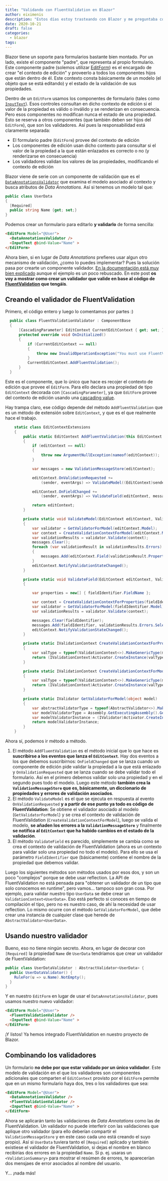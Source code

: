 ```yaml
---
title: "Validando con FluentValidation en Blazor"
author: eiximenis
description: "Estos días estoy trasteando con Blazor y me preguntaba como se podría integrar FluentValidation en Blazor, de forma que los controles se validen en base a las validaciones definidas en FluentValidation"
date: 2020-10-21
draft: false
categories:
  - blazor
tags:
---
```


Blazor tiene un soporte para formularios bastante bien montado. Por un lado, existe el componente "padre", que representa al propio formulario. Este componente padre (solemos utilizar [EditForm](https://docs.microsoft.com/en-us/dotnet/api/microsoft.aspnetcore.components.forms.editform?view=aspnetcore-5.0&WT.mc_id=AZ-MVP-4039791)) es el encargado de crear "el contexto de edición" y proveerlo a todos los componentes hijos que están dentro de él. Este contexto consta básicamente de un modelo (el objeto que se está editando) y el estado de la validación de sus propiedades.
 
Dentro de un `EditForm` usamos los componentes de formulario (tales como [`InputText`](https://docs.microsoft.com/en-us/dotnet/api/microsoft.aspnetcore.components.forms.inputtext?view=aspnetcore-5.0&WT.mc_id=AZ-MVP-4039791)). Esos controles consultan en dicho contexto de edición si el valor de la propiedad es válido o inválido y se renderizan en consecuencia. Pero esos componentes no modifican nunca el estado de una propiedad. Esto se reserva a otros componentes (que también deben ser hijos del `EditForm`), que son los validadores. Así pues la responsabilidad está claramente separada:

* El formulario padre (`EditForm`) provee del contexto de edición
* Los componentes de edición usan dicho contexto para consultar si el valor de la propiedad a la que están enlazados es correcto o no (y renderizarse en consecuencia)
* Los validadores validan los valores de las propiedades, modificando el contexto de edición

Blazor viene de serie con un componente de validación que es el [`DataAnnotationsValidator`](https://docs.microsoft.com/en-us/dotnet/api/microsoft.aspnetcore.components.forms.dataannotationsvalidator?view=aspnetcore-5.0&WT.mc_id=AZ-MVP-4039791) que examina el modelo asociado al contexto y busca atributos de _Data Annotations_. Así si tenemos un modelo tal que:

```csharp
public class UserData 
{
  [Required]
  public string Name {get; set;}
}
```

Podemos crear un formulario para editarlo **y validarlo** de forma sencilla:

```html
<EditForm Model="@User">
  <DataAnnotationsValidator />
  <InputText @bind-Value="Name" >
</EditForm>
```

Ahora bien, si en lugar de _Data Annotations_ prefieres usar algun otro mecanismo de validación, ¿como lo puedes implementar? Pues la solución pasa por crearte un componente validador. [En la documentación está muy bien explicado](https://docs.microsoft.com/en-us/aspnet/core/blazor/forms-validation?view=aspnetcore-5.0&WT.mc_id=AZ-MVP-4039791#validator-components) aunque el ejemplo es un poco rebuscado. En este post **os voy a mostrar como crear un validador que valide en base al código de [FluentValidation](https://fluentvalidation.net/) que tengáis**.

## Creando el validador de FluentValidation

Primero, el código entero y luego lo comentamos por partes :)

```csharp
  public class FluentValidationValidator : ComponentBase
  {
      [CascadingParameter] EditContext CurrentEditContext { get; set; }
      protected override void OnInitialized()
      {
          if (CurrentEditContext == null)
          {
              throw new InvalidOperationException("You must use FluentValidationValidator inside an EditForm or any other EditContext provider");
          }
          CurrentEditContext.AddFluentValidation();
      }
  }
```

Este es el componente, que lo único que hace es recojer el contexto de edición que provee el `EditForm`. Para ello declara una propiedad de tipo `EditContext` decorada con `[CascadingParameter]`, ya que `EditForm` provee del contexto de edición usando una [cascading value](https://docs.microsoft.com/en-us/aspnet/core/blazor/components/cascading-values-and-parameters?view=aspnetcore-5.0&WT.mc_id=AZ-MVP-4039791).

Hay trampa claro, ese código depende del método `AddFluentValidation` que es un método de extensión sobre `EditContext`, y que es el que realmente hace el trabajo.

```csharp
    static class EditContextExtensions
    {
        public static EditContext AddFluentValidation(this EditContext editContext)
        {
            if (editContext == null)
            {
                throw new ArgumentNullException(nameof(editContext));
            }

            var messages = new ValidationMessageStore(editContext);

            editContext.OnValidationRequested +=
                (sender, eventArgs) => ValidateModel((EditContext)sender, messages);

            editContext.OnFieldChanged +=
                (sender, eventArgs) => ValidateField(editContext, messages, eventArgs.FieldIdentifier);

            return editContext;
        }

        private static void ValidateModel(EditContext editContext, ValidationMessageStore messages)
        {
            var validator = GetValidatorForModel(editContext.Model);
            var context = CreateValidationContextForModel(editContext.Model);
            var validationResults = validator.Validate(context);
            messages.Clear();
            foreach (var validationResult in validationResults.Errors)
            {
                messages.Add(editContext.Field(validationResult.PropertyName), validationResult.ErrorMessage);
            }
            editContext.NotifyValidationStateChanged();
        }

        private static void ValidateField(EditContext editContext, ValidationMessageStore messages, in FieldIdentifier fieldIdentifier)
        {

            var properties = new[] { fieldIdentifier.FieldName };

            var context = CreateValidationContextForProperties(fieldIdentifier.Model, properties);
            var validator = GetValidatorForModel(fieldIdentifier.Model);
            var validationResults = validator.Validate(context);

            messages.Clear(fieldIdentifier);
            messages.Add(fieldIdentifier, validationResults.Errors.Select(error => error.ErrorMessage));
            editContext.NotifyValidationStateChanged();
        }

        private static IValidationContext CreateValidationContextForProperties(object model, string[] properties)
        {
            var valType = typeof(ValidationContext<>).MakeGenericType(model.GetType());
            return (IValidationContext)Activator.CreateInstance(valType, new[] { model, new PropertyChain(), new MemberNameValidatorSelector(properties) })!;
        }

        private static IValidationContext CreateValidationContextForModel(object model)
        {
            var valType = typeof(ValidationContext<>).MakeGenericType(model.GetType());
            return (IValidationContext)Activator.CreateInstance(valType, new[] { model });
        }

        private static IValidator GetValidatorForModel(object model)
        {
            var abstractValidatorType = typeof(AbstractValidator<>).MakeGenericType(model.GetType());
            var modelValidatorType = Assembly.GetExecutingAssembly().GetTypes().FirstOrDefault(t => t.IsSubclassOf(abstractValidatorType));
            var modelValidatorInstance = (IValidator)Activator.CreateInstance(modelValidatorType)!;
            return modelValidatorInstance;
        }
    }
```

Ahora sí, podemos ir método a método.

1. El método `AddFluentValidation` es el método inicial que lo que hace es **suscribirse a los eventos que lanza el `EditContext`**. Hay dos eventos a los que debemos suscribirnos: `OnFieldChanged` que se lanza cuando un componente de edición pide validar la propiedad a la que está enlazado y `OnValidationRequested` que se lanza cuando se debe validar todo el formulario. Así en el primero debemos validar solo una propiedad y en el segundo pues todo el modelo. Luego este método **también crea la `ValidationMessageStore` que es, básicamente, un diccionario de propiedades y errores de validación asociados**.
2. El método `ValidateModel` es el que se ejecuta en respuesta al evento `OnValidationRequested` **y a partir de ese punto ya todo es código de FluentValidation**: Se obtiene el validador asociado al modelo (`GetValidatorForModel`) y se crea el contexto de validación de FluentValidation (`CreateValidationContextForModel`), luego se valida el modelo, **se añaden los errores a la `ValidationMessageStore`** y finalmente **se notifica al `EditContext` que ha habido cambios en el estado de la validación**.
3. El método `ValidateField` es parecido, simplemente se cambia como se crea el contexto de validación de FluentValidation (ahora es un contexto para validar solo una propiedad no todo el modelo). Para ello se usa el parámetro `FieldIdentifier` que (básicamente) contiene el nombre de la propiedad que debemos validar.

Luego los siguientes métodos son métodos usados por esos dos, y son un poco "complejos" porque se debe usar reflection. La API de FluentValidation no está pensada para "obtener un validador de un tipo que solo conocemos en runtime", pero vamos... tampoco son gran cosa. Por ejemplo, para validar nuestro tipo `UserData` se debe crear un `ValidationContext<UserData>`. Eso está perfecto si conoces en tiempo de compilación el tipo, pero no es nuestro caso, de ahí la necesidad de usar reflection. Lo mismo ocurre con el método `GetValidatorForModel`, que debe crear una instancia de cualquier clase que herede de `AbstractValidator<UserData>`.

## Usando nuestro validador

Bueno, eso no tiene ningún secreto. Ahora, en lugar de decorar con `[Required]` la propiedad `Name` de `UserData` tendríamos que crear un validador de FluentValidation:

```csharp
public class UserDataValidator : AbstractValidator<UserData> {
  public UserDataValidator() {
    RuleFor(u => u.Name).NotEmpty();
  }
}
```

Y en nuestro `EditForm` en lugar de usar el `DataAnnotationsValidator`, pues usamos nuestro nuevo validador:

```html
<EditForm Model="@User">
  <FluentValidationValidator />
  <InputText @bind-Value="Name" >
</EditForm>
```

¡Y listos! Ya hemos integrado FluentValidation en nuestro proyecto de Blazor.

## Combinando los validadores

Un formulario **no debe por que estar validado por un único validador**. Este modelo de validación en el que los validadores son componentes adicionales que comparten el `EditContext` provisto por el `EditForm` permite que en un mismo formulario haya dos, tres o los validadores que sea:

```html
<EditForm Model="@User">
  <DataAnnotationsValidator />
  <FluentValidationValidator />
  <InputText @bind-Value="Name" >
</EditForm>
```

Ahora se aplicarán tanto las validaciones de _Data Annotations_ como las de FluentValidation. Un validador no puede interferir con las validaciones que aplique otro validador (para ello deberían compartir el `ValidationMessageStore` y en este caso cada uno está creando el suyo propio). Así si `UserData` tuviera tanto el `[Required]` aplicado y también existiese el validador de FluentValidation, si dejas el nombre en blanco recibirias dos errores en la propiedad `Name`. Si p. ej. usaras un `<ValidationSummary>` para mostrar el resúmen de errores, te aparecerían dos mensjaes de error asociados al nombre del usuario.

Y... ¡nada más!